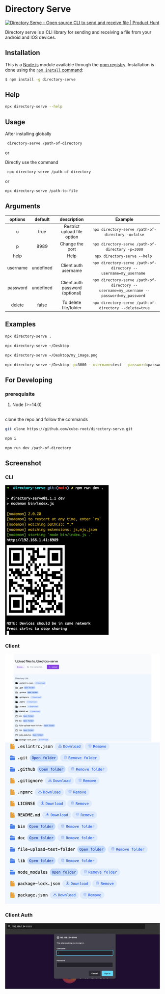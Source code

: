 # Directory Serve

<a href="https://www.producthunt.com/posts/directory-serve?utm_source=badge-featured&utm_medium=badge&utm_souce=badge-directory&#0045;serve" target="_blank"><img src="https://api.producthunt.com/widgets/embed-image/v1/featured.svg?post_id=365677&theme=light" alt="Directory&#0032;Serve - Open&#0032;source&#0032;CLI&#0032;to&#0032;send&#0032;and&#0032;receive&#0032;file | Product Hunt" style="width: 250px; height: 54px;" width="250" height="54" /></a>

Directory serve is a CLI library for sending and receiving a file from your android and IOS devices.

## Installation

This is a [Node.js](https://nodejs.org/en/) module available through the
[npm registry](https://www.npmjs.com/). Installation is done using the
[`npm install` command](https://docs.npmjs.com/getting-started/installing-npm-packages-locally):

```bash
$ npm install -g directory-serve
```

## Help

```bash
npx directory-serve --help
```

## Usage

After installing globally

```bash
 directory-serve /path-of-directory
```

or

Directly use the command

```bash
 npx directory-serve /path-of-directory
```

or

```bash
npx directory-serve /path-to-file
```

## Arguments

| options  |  default  |           description           |                                         Example                                         |
| :------: | :-------: | :-----------------------------: | :-------------------------------------------------------------------------------------: |
|    u     |   true    |   Restrict upload file option   |                    `npx directory-serve /path-of-directory -u=false`                    |
|    p     |   8989    |         Change the port         |                    `npx directory-serve /path-of-directory -p=3000`                     |
|   help   |           |              Help               |                              `npx directory-serve --help `                              |
| username | undefined |      Client auth username       |            `npx directory-serve /path-of-directory --username=my_username `             |
| password | undefined | Client auth password (optional) | `npx directory-serve /path-of-directory --username=my_username --password=my_password ` |
|  delete  |   false   |      To delete file/folder      |                 `npx directory-serve /path-of-directory --delete=true`                  |

## Examples

```bash
npx directory-serve .
```

```bash
npx directory-serve ~/Desktop
```

```bash
npx directory-serve ~/Desktop/my_image.png
```

```bash
npx directory-serve ~/Desktop -p=3000 --username=test --password=password
```

## For Developing

### prerequisite

1. Node (>=14.0)

<br/>
clone the repo and follow the commands

```bash
git clone https://github.com/cube-root/directory-serve.git
```

```bash
npm i
```

```bash
npm run dev /path-of-directory
```

## Screenshot

### CLI

![screenshot](/doc/terminal-screenshot.png?raw=true "Directory serve")

### Client

![screenshot](/doc/directory-list.png?raw=true)
![screenshot](/doc/browser_with_remove.png?raw=true)

### Client Auth

![screenshot](/doc/basic-auth.png?raw=true)
